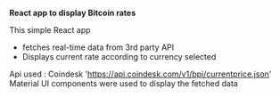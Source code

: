 <b>React app to display Bitcoin rates</b>

This simple React app 
* fetches real-time data from 3rd party API
* Displays current rate according to currency selected 

Api used : Coindesk 'https://api.coindesk.com/v1/bpi/currentprice.json' <br />
Material UI components were used to display the fetched data
